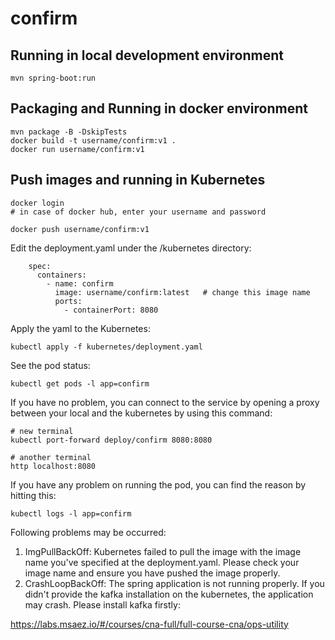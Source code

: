 # confirm

## Running in local development environment

```
mvn spring-boot:run
```

## Packaging and Running in docker environment

```
mvn package -B -DskipTests
docker build -t username/confirm:v1 .
docker run username/confirm:v1
```

## Push images and running in Kubernetes

```
docker login 
# in case of docker hub, enter your username and password

docker push username/confirm:v1
```

Edit the deployment.yaml under the /kubernetes directory:
```
    spec:
      containers:
        - name: confirm
          image: username/confirm:latest   # change this image name
          ports:
            - containerPort: 8080

```

Apply the yaml to the Kubernetes:
```
kubectl apply -f kubernetes/deployment.yaml
```

See the pod status:
```
kubectl get pods -l app=confirm
```

If you have no problem, you can connect to the service by opening a proxy between your local and the kubernetes by using this command:
```
# new terminal
kubectl port-forward deploy/confirm 8080:8080

# another terminal
http localhost:8080
```

If you have any problem on running the pod, you can find the reason by hitting this:
```
kubectl logs -l app=confirm
```

Following problems may be occurred:

1. ImgPullBackOff:  Kubernetes failed to pull the image with the image name you've specified at the deployment.yaml. Please check your image name and ensure you have pushed the image properly.
1. CrashLoopBackOff: The spring application is not running properly. If you didn't provide the kafka installation on the kubernetes, the application may crash. Please install kafka firstly:

https://labs.msaez.io/#/courses/cna-full/full-course-cna/ops-utility

